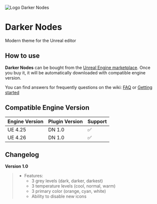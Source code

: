 ![Logo Darker Nodes](https://user-images.githubusercontent.com/4563971/101672049-a502fe00-3a55-11eb-9ed8-ebdd0839ba86.png)

# Darker Nodes
Modern theme for the Unreal editor

## How to use

**Darker Nodes** can be bought from the [Unreal Engine marketplace](https://www.unrealengine.com/marketplace/en-US/slug/darker-nodes). Once you buy it, it will be automatically downloaded with compatible engine version.

You can find answers for frequently questions on the wiki: [FAQ](https://github.com/TheHerobrine/DarkerNodes/wiki/FAQ) or [Getting started](https://github.com/TheHerobrine/DarkerNodes/wiki/Getting-started)

## Compatible Engine Version

Engine Version | Plugin Version | Support
-------------- | -------------- | ----
UE 4.25 | DN 1.0 | ✅
UE 4.26 | DN 1.0 | ✅

## Changelog

**Version 1.0**
> - Features:
>   - 3 grey levels (dark, darker, darkest)
>   - 3 temperature levels (cool, normal, warm)
>   - 3 primary color (orange, cyan, white)
>   - Ability to disable new icons
